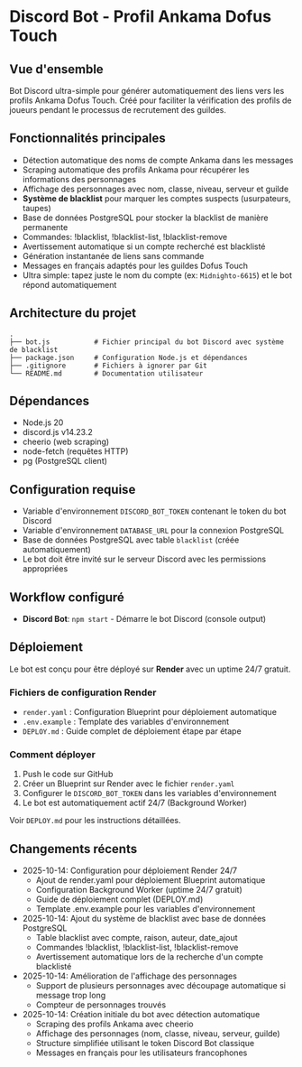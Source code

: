 # Discord Bot - Profil Ankama Dofus Touch

## Vue d'ensemble
Bot Discord ultra-simple pour générer automatiquement des liens vers les profils Ankama Dofus Touch. Créé pour faciliter la vérification des profils de joueurs pendant le processus de recrutement des guildes.

## Fonctionnalités principales
- Détection automatique des noms de compte Ankama dans les messages
- Scraping automatique des profils Ankama pour récupérer les informations des personnages
- Affichage des personnages avec nom, classe, niveau, serveur et guilde
- **Système de blacklist** pour marquer les comptes suspects (usurpateurs, taupes)
- Base de données PostgreSQL pour stocker la blacklist de manière permanente
- Commandes: !blacklist, !blacklist-list, !blacklist-remove
- Avertissement automatique si un compte recherché est blacklisté
- Génération instantanée de liens sans commande
- Messages en français adaptés pour les guildes Dofus Touch
- Ultra simple: tapez juste le nom du compte (ex: `Midnighto-6615`) et le bot répond automatiquement

## Architecture du projet
```
.
├── bot.js           # Fichier principal du bot Discord avec système de blacklist
├── package.json     # Configuration Node.js et dépendances
├── .gitignore       # Fichiers à ignorer par Git
└── README.md        # Documentation utilisateur
```

## Dépendances
- Node.js 20
- discord.js v14.23.2
- cheerio (web scraping)
- node-fetch (requêtes HTTP)
- pg (PostgreSQL client)

## Configuration requise
- Variable d'environnement `DISCORD_BOT_TOKEN` contenant le token du bot Discord
- Variable d'environnement `DATABASE_URL` pour la connexion PostgreSQL
- Base de données PostgreSQL avec table `blacklist` (créée automatiquement)
- Le bot doit être invité sur le serveur Discord avec les permissions appropriées

## Workflow configuré
- **Discord Bot**: `npm start` - Démarre le bot Discord (console output)

## Déploiement
Le bot est conçu pour être déployé sur **Render** avec un uptime 24/7 gratuit.

### Fichiers de configuration Render
- `render.yaml` : Configuration Blueprint pour déploiement automatique
- `.env.example` : Template des variables d'environnement
- `DEPLOY.md` : Guide complet de déploiement étape par étape

### Comment déployer
1. Push le code sur GitHub
2. Créer un Blueprint sur Render avec le fichier `render.yaml`
3. Configurer le `DISCORD_BOT_TOKEN` dans les variables d'environnement
4. Le bot est automatiquement actif 24/7 (Background Worker)

Voir `DEPLOY.md` pour les instructions détaillées.

## Changements récents
- 2025-10-14: Configuration pour déploiement Render 24/7
  - Ajout de render.yaml pour déploiement Blueprint automatique
  - Configuration Background Worker (uptime 24/7 gratuit)
  - Guide de déploiement complet (DEPLOY.md)
  - Template .env.example pour les variables d'environnement
- 2025-10-14: Ajout du système de blacklist avec base de données PostgreSQL
  - Table blacklist avec compte, raison, auteur, date_ajout
  - Commandes !blacklist, !blacklist-list, !blacklist-remove
  - Avertissement automatique lors de la recherche d'un compte blacklisté
- 2025-10-14: Amélioration de l'affichage des personnages
  - Support de plusieurs personnages avec découpage automatique si message trop long
  - Compteur de personnages trouvés
- 2025-10-14: Création initiale du bot avec détection automatique
  - Scraping des profils Ankama avec cheerio
  - Affichage des personnages (nom, classe, niveau, serveur, guilde)
  - Structure simplifiée utilisant le token Discord Bot classique
  - Messages en français pour les utilisateurs francophones
